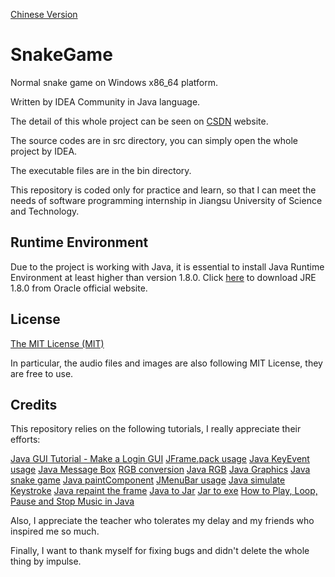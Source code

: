 [Chinese Version](https://github.com/SertonRY/SnakeGame/blob/main/README_CN.md)

# SnakeGame

Normal snake game on Windows x86_64 platform.

Written by IDEA Community in Java language.

The detail of this whole project can be seen on [CSDN](https://blog.csdn.net/weixin_42588702/article/details/111463298) website.

The source codes are in src directory, you can simply open the whole project by IDEA.

The executable files are in the bin directory.

This repository is coded only for practice and learn, so that I can meet the needs of software programming internship in Jiangsu University of Science and Technology.

## Runtime Environment

Due to the project is working with Java, it is essential to install Java Runtime Environment at least higher than version 1.8.0. Click [here](https://www.oracle.com/java/technologies/javase/javase-jdk8-downloads.html) to download JRE 1.8.0 from Oracle official website.

## License

[The MIT License (MIT)](https://github.com/SertonRY/SnakeGame/blob/main/LICENSE)

In particular, the audio files and images are also following MIT License, they are free to use.

## Credits

This repository relies on the following tutorials, I really appreciate their efforts:

[Java GUI Tutorial - Make a Login GUI](https://www.youtube.com/watch?v=iE8tZ0hn2Ws&ab_channel=AlexLee)
[JFrame.pack usage](https://blog.csdn.net/sherlocksy/article/details/80110773)
[Java KeyEvent usage](https://www.cnblogs.com/fnlingnzb-learner/p/5954277.html)
[Java Message Box](https://blog.csdn.net/qs17809259715/article/details/88062414)
[RGB conversion](https://www.sioe.cn/yingyong/yanse-rgb-16/)
[Java RGB](https://blog.csdn.net/qq_35923287/article/details/89000446)
[Java Graphics](https://www.cnblogs.com/donghb/p/7637990.html)
[Java snake game](https://www.youtube.com/watch?v=bI6e6qjJ8JQ&list=WL&index=1&t=200s&ab_channel=BroCode)
[Java paintComponent](https://blog.csdn.net/sinolzeng/article/details/42025017)
[JMenuBar usage](https://blog.csdn.net/xietansheng/article/details/77151690)
[Java simulate Keystroke](https://bbs.51cto.com/thread-1097189-1.html)
[Java repaint the frame](https://blog.csdn.net/qq_39350172/article/details/109216844)
[Java to Jar](https://www.cnblogs.com/jayworld/p/9765474.html)
[Jar to exe](https://blog.csdn.net/qq_21808961/article/details/83002500)
[How to Play, Loop, Pause and Stop Music in Java](https://www.youtube.com/watch?v=TErboGLHZGA&ab_channel=MaxO%27Didily)

Also, I appreciate the teacher who tolerates my delay and my friends who inspired me so much.

Finally, I want to thank myself for fixing bugs and didn't delete the whole thing by impulse.